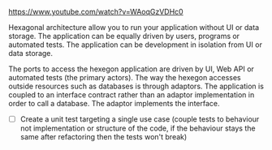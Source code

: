 https://www.youtube.com/watch?v=WAoqGzVDHc0

Hexagonal architecture allow you to run your application without UI or data storage. The application can be equally driven by users, programs or automated tests. The application can be development in isolation from UI or data storage.

The ports to access the hexegon application are driven by UI, Web API or automated tests (the primary actors).
The way the hexegon accesses outside resources such as databases is through adaptors. The application is coupled to an interface contract rather than an adaptor implementation in order to call a database. The adaptor implements the interface.

* [ ] Create a unit test targeting a single use case (couple tests to behaviour not implementation or structure of the code, if the behaviour stays the same after refactoring then the tests won't break)
